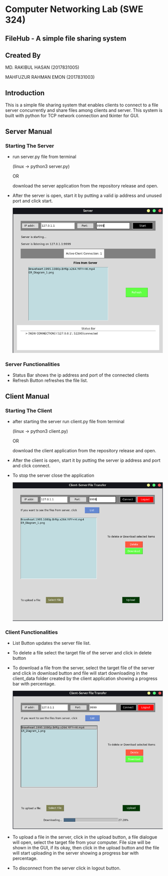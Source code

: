 # Computer Networking Lab (SWE 324)

## FileHub - A simple file sharing system
## Created By
MD. RAKIBUL HASAN  (2017831005)

MAHFUZUR RAHMAN EMON (2017831003)

## Introduction

This is a simple file sharing system that enables clients to connect to a file server  concurrently and share files among clients and server. This system is built with python for TCP network connection and tkinter for GUI.


## Server Manual

### Starting The Server

- run server.py file from terminal

  (linux -> python3 server.py) 

    OR

    download the server application from the repository release and open.

- After the server is open, start it by putting a valid ip address and unused port and click start.

    ![](screenshots/server.png)

### Server Functionalities

- Status Bar shows the ip address and port of the connected clients
- Refresh Button refreshes the file list.




## Client Manual

### Starting The Client

- after starting the server run client.py file from terminal

  (linux -> python3 client.py) 

    OR

    download the client application from the repository release and open.

- After the client is open, start it by putting the server ip address and port and click connect.

- To stop the server close the application

    ![](screenshots/client1.png)

### Client Functionalities

- List Button updates the server file list.
- To delete a file select the target file of the server and click in delete button
- To download a file from the server, select the target file of the server and click in download button and file will start downloading in the client_data folder created by the client application showing a progress bar with percentage.

  ![](screenshots/client2.png)

- To upload a file in the server, click in the upload button, a file dialogue will open, select the target file from your computer. File size will be shown in the GUI, if its okay, then click in the upload button and the file will start uploading in the server showing a progress bar with percentage.

- To disconnect from the server click in logout button.